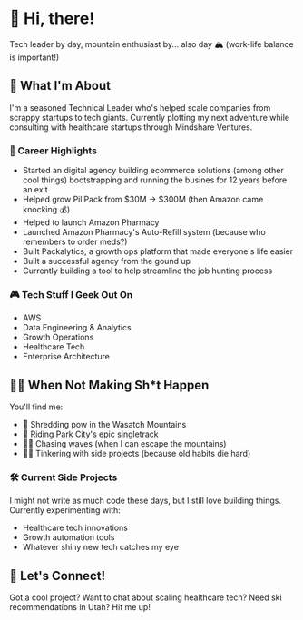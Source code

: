 # 👋 Hi, there!

Tech leader by day, mountain enthusiast by... also day 🏔️ (work-life balance is important!)

## 🎯 What I'm About

I'm a seasoned Technical Leader who's helped scale companies from scrappy startups to tech giants. Currently plotting my next adventure while consulting with healthcare startups through Mindshare Ventures.

### 🚀 Career Highlights
- Started an digital agency building ecommerce solutions (among other cool things) bootstrapping and running the busines for 12 years before an exit
- Helped grow PillPack from $30M → $300M (then Amazon came knocking 💰)
- Helped to launch Amazon Pharmacy
- Launched Amazon Pharmacy's Auto-Refill system (because who remembers to order meds?)
- Built Packalytics, a growth ops platform that made everyone's life easier
- Built a successful agency from the gound up 
- Currently building a tool to help streamline the job hunting process

### 🎮 Tech Stuff I Geek Out On
- AWS 
- Data Engineering & Analytics
- Growth Operations
- Healthcare Tech
- Enterprise Architecture

## 🏃‍♂️ When Not Making Sh*t Happen

You'll find me:
- 🎿 Shredding pow in the Wasatch Mountains
- 🚵 Riding Park City's epic singletrack
- 🏄‍♂️ Chasing waves (when I can escape the mountains)
- 👨‍💻 Tinkering with side projects (because old habits die hard)

### 🛠️ Current Side Projects
I might not write as much code these days, but I still love building things. Currently experimenting with:
- Healthcare tech innovations
- Growth automation tools
- Whatever shiny new tech catches my eye

## 🤝 Let's Connect!
Got a cool project? Want to chat about scaling healthcare tech? Need ski recommendations in Utah? Hit me up!
